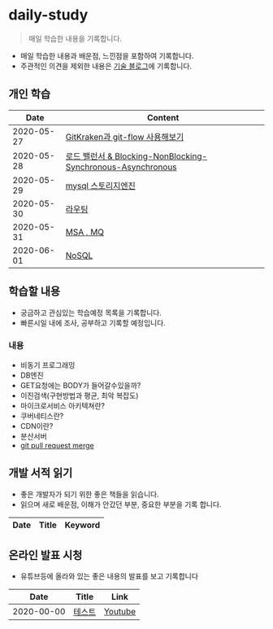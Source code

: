 # daily-study
> 매일 학습한 내용을 기록합니다.

- 매일 학습한 내용과 배운점, 느낀점을 포함하여 기록합니다.
- 주관적인 의견을 제외한 내용은 [기술 블로그](http://devham76.github.io/)에 기록합니다.

## 개인 학습

| Date       | Content|
| ---------- | ----------- |
| 2020-05-27 | [GitKraken과 git-flow 사용해보기](/content/daily/2020-05-27.md) |
| 2020-05-28 | [로드 밸런서 & Blocking-NonBlocking-Synchronous-Asynchronous](https://devham76.github.io/tags/#server) |
| 2020-05-29 | [mysql 스토리지엔진](/content/daily/2020-05-29.md) |
| 2020-05-30 | [라우팅](/content/daily/2020-05-30.md) |
| 2020-05-31 | [MSA , MQ](/content/daily/2020-05-31.md) |
| 2020-06-01 | [NoSQL](/content/daily/2020-06-01.md) |


## 학습할 내용
- 궁금하고 관심있는 학습예정 목록을 기록합니다.
- 빠른시일 내에 조사, 공부하고 기록할 예정입니다.

### 내용
- 비동기 프로그래밍
- DB엔진
- GET요청에는 BODY가 들어갈수있을까?
- 이진검색(구현방법과 평균, 최악 복잡도)
- 마이크로서비스 아키텍쳐란?
- 쿠버네티스란?
- CDN이란?
- 분산서버
- [git pull request merge](https://meetup.toast.com/posts/122)


## 개발 서적 읽기
- 좋은 개발자가 되기 위한 좋은 책들을 읽습니다.
- 읽으며 새로 배운점, 이해가 안갔던 부분, 중요한 부분을 기록 합니다.

| Date       | Title                         | Keyword                                                                                                               |
| ---------- | ----------------------------- | --------------------------------------------------------------------------------------------------------------------- |





## 온라인 발표 시청
- 유튜브등에 올라와 있는 좋은 내용의 발표를 보고 기록합니다

| Date       | Title                                                                                                                    | Link                                                   |
| ---------- | ------------------------------------------------------------------------------------------------------------------------ | ------------------------------------------------------ |
| 2020-00-00 | [테스트](./online-conference/functional-programming-in-40-min.md) | [Youtube](https://www.youtube.com/watch?v=0if71HOyVjY) |
